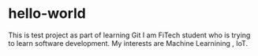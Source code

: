 # hello-world
This is test project as part of learning Git 
I am FiTech student who is trying to learn software development.  My interests are Machine Learnining , IoT.

